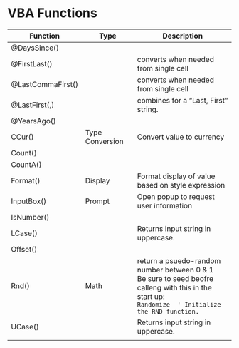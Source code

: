 # VBA Functions

| Function | Type | Description |  
| --- | --- | --- |  
| @DaysSince(<Location>) |  |  |  
| @FirstLast(<Location>) |  | converts when needed from single cell |  
| @LastCommaFirst(<Location>) |  | converts when needed from single cell |  
| @LastFirst(<FNLoction>,<LNLocation>) |  | combines for a “Last, First” string. |  
| @YearsAgo(<Location>) |  |  |  
| CCur() | Type Conversion | Convert value to currency |  
| Count() |  |  |  
| CountA() |  |  |  
| Format() | Display | Format display of value based on style expression |  
| InputBox() | Prompt | Open popup to request user information |  
| IsNumber() |  |  |  
| LCase() |  | Returns input string in uppercase. |  
| Offset() |  |  |  
| Rnd() | Math | return a psuedo-random number between 0 & 1 <BR> Be sure to seed beofre calleng with this in the start up: <BR> `Randomize  ' Initialize the RND function.` |  
| UCase() |  | Returns input string in uppercase. |  
|  |  |  |  

